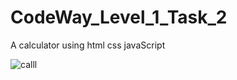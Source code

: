 # CodeWay_Level_1_Task_2
A calculator using html css javaScript


![calll](https://github.com/Sakshat2/CodeWay_Level_1_Task_2/assets/105922556/51579d00-cff2-4879-8478-1fea0822e13a)
